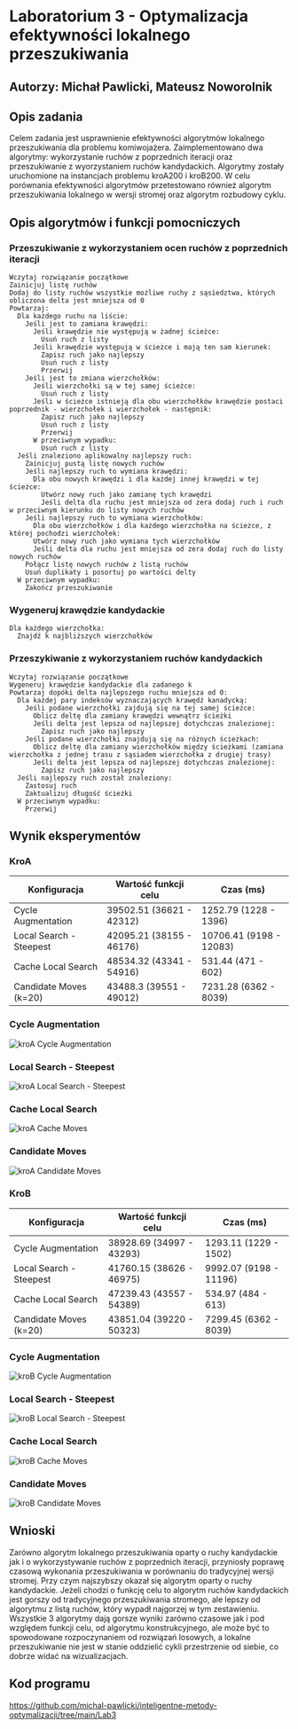 # Laboratorium 3 - Optymalizacja efektywności lokalnego przeszukiwania

## Autorzy: Michał Pawlicki, Mateusz Noworolnik

## Opis zadania

Celem zadania jest usprawnienie efektywności algorytmów lokalnego przeszukiwania dla problemu komiwojażera. Zaimplementowano dwa algorytmy: wykorzystanie ruchów z poprzednich iteracji oraz przeszukiwanie z wyorzystaniem ruchów kandydackich. Algorytmy zostały uruchomione na instancjach problemu kroA200 i kroB200. W celu porównania efektywności algorytmów przetestowano również algorytm przeszukiwania lokalnego w wersji stromej oraz algorytm rozbudowy cyklu.

## Opis algorytmów i funkcji pomocniczych

### Przeszukiwanie z wykorzystaniem ocen ruchów z poprzednich iteracji

```
Wczytaj rozwiązanie początkowe
Zainicjuj listę ruchów
Dodaj do listy ruchów wszystkie możliwe ruchy z sąsiedztwa, których obliczona delta jest mniejsza od 0
Powtarzaj:
  Dla każdego ruchu na liście:
    Jeśli jest to zamiana krawędzi:
      Jeśli krawędzie nie występują w żadnej ścieżce:
        Usuń ruch z listy
      Jeśli krawędzie występują w ścieżce i mają ten sam kierunek:
        Zapisz ruch jako najlepszy
        Usuń ruch z listy
        Przerwij
    Jeśli jest to zmiana wierzchołków:
      Jeśli wierzchołki są w tej samej ścieżce:
        Usuń ruch z listy
      Jeśli w ścieżce istnieją dla obu wierzchołków krawędzie postaci poprzednik - wierzchołek i wierzchołek - następnik:
        Zapisz ruch jako najlepszy
        Usuń ruch z listy
        Przerwij
      W przeciwnym wypadku:
        Usuń ruch z listy
  Jeśli znaleziono aplikowalny najlepszy ruch:
    Zainicjuj pustą listę nowych ruchów
    Jeśli najlepszy ruch to wymiana krawędzi:
      Dla obu nowych krawędzi i dla każdej innej krawędzi w tej ścieżce:
        Utwórz nowy ruch jako zamianę tych krawędzi
        Jeśli delta dla ruchu jest mniejsza od zera dodaj ruch i ruch w przeciwnym kierunku do listy nowych ruchów
    Jeśli najlepszy ruch to wymiana wierzchołków:
      Dla obu wierzchołków i dla każdego wierzchołka na ścieżce, z której pochodzi wierzchołek:
      Utwórz nowy ruch jako wymiana tych wierzchołków
      Jeśli delta dla ruchu jest mniejsza od zera dodaj ruch do listy nowych ruchów
    Połącz listę nowych ruchów z listą ruchów
    Usuń duplikaty i posortuj po wartości delty
  W przeciwnym wypadku:
    Zakończ przeszukiwanie
```

### Wygeneruj krawędzie kandydackie

```
Dla każdego wierzchołka:
  Znajdź k najbliższych wierzchołków
```

### Przeszykiwanie z wykorzystaniem ruchów kandydackich

```
Wczytaj rozwiązanie początkowe
Wygeneruj krawędzie kandydackie dla zadanego k
Powtarzaj dopóki delta najlepszego ruchu mniejsza od 0:
  Dla każdej pary indeksów wyznaczających krawędź kanadycką:
    Jeśli podane wierzchołki zajdują się na tej samej ścieżce:
      Oblicz deltę dla zamiany krawędzi wewnątrz ścieżki
      Jeśli delta jest lepsza od najlepszej dotychczas znalezionej:
        Zapisz ruch jako najlepszy
    Jeśli podane wierzchołki znajdują się na różnych ścieżkach:
      Oblicz deltę dla zamiany wierzchołków między ścieżkami (zamiana wierzchołka z jednej trasu z sąsiadem wierzchołka z drugiej trasy)
      Jeśli delta jest lepsza od najlepszej dotychczas znalezionej:
        Zapisz ruch jako najlepszy
  Jeśli najlepszy ruch został znaleziony:
    Zastosuj ruch
    Zaktualizuj długość ścieżki
  W przeciwnym wypadku:
    Przerwij
```

## Wynik eksperymentów

### KroA

| Konfiguracja            | Wartość funkcji celu     | Czas (ms)               |
| ----------------------- | ------------------------ | ----------------------- |
| Cycle Augmentation      | 39502.51 (36621 - 42312) | 1252.79 (1228 - 1396)   |
| Local Search - Steepest | 42095.21 (38155 - 46176) | 10706.41 (9198 - 12083) |
| Cache Local Search      | 48534.32 (43341 - 54916) | 531.44 (471 - 602)      |
| Candidate Moves (k=20)  | 43488.3 (39551 - 49012)  | 7231.28 (6362 - 8039)   |

### Cycle Augmentation

![kroA Cycle Augmentation](kroA_cycle.png "Cycle Augmentation")

### Local Search - Steepest

![kroA Local Search - Steepest](kroA_steepest.png "Local Search - Steepest")

### Cache Local Search

![kroA Cache Moves](kroA_cache.png "Cache Moves")

### Candidate Moves

![kroA Candidate Moves](kroA_candidate.png "Candidate Moves")

### KroB

| Konfiguracja            | Wartość funkcji celu     | Czas (ms)              |
| ----------------------- | ------------------------ | ---------------------- |
| Cycle Augmentation      | 38928.69 (34997 - 43293) | 1293.11 (1229 - 1502)  |
| Local Search - Steepest | 41760.15 (38626 - 46975) | 9992.07 (9198 - 11196) |
| Cache Local Search      | 47239.43 (43557 - 54389) | 534.97 (484 - 613)     |
| Candidate Moves (k=20)  | 43851.04 (39220 - 50323) | 7299.45 (6362 - 8039)  |

### Cycle Augmentation

![kroB Cycle Augmentation](kroB_cycle.png "Cycle Augmentation")

### Local Search - Steepest

![kroB Local Search - Steepest](kroB_steepest.png "Local Search - Steepest")

### Cache Local Search

![kroB Cache Moves](kroB_cache.png "Cache Moves")

### Candidate Moves

![kroB Candidate Moves](kroB_candidate.png "Candidate Moves")

## Wnioski

Zarówno algorytm lokalnego przeszukiwania oparty o ruchy kandydackie jak i o wykorzystywanie ruchów z poprzednich iteracji, przyniosły poprawę czasową wykonania przeszukiwania w porównaniu do tradycyjnej wersji stromej. Przy czym najszybszy okazał się algorytm oparty o ruchy kandydackie. Jeżeli chodzi o funkcję celu to algorytm ruchów kandydackich jest gorszy od tradycyjnego przeszukiwania stromego, ale lepszy od algorytmu z listą ruchów, który wypadł najgorzej w tym zestawieniu. Wszystkie 3 algorytmy dają gorsze wyniki zarówno czasowe jak i pod względem funkcji celu, od algorytmu konstrukcyjnego, ale może być to spowodowane rozpoczynaniem od rozwiązań losowych, a lokalne przeszukiwanie nie jest w stanie oddzielić cykli przestrzenie od siebie, co dobrze widać na wizualizacjach.

## Kod programu

https://github.com/michal-pawlicki/inteligentne-metody-optymalizacji/tree/main/Lab3
